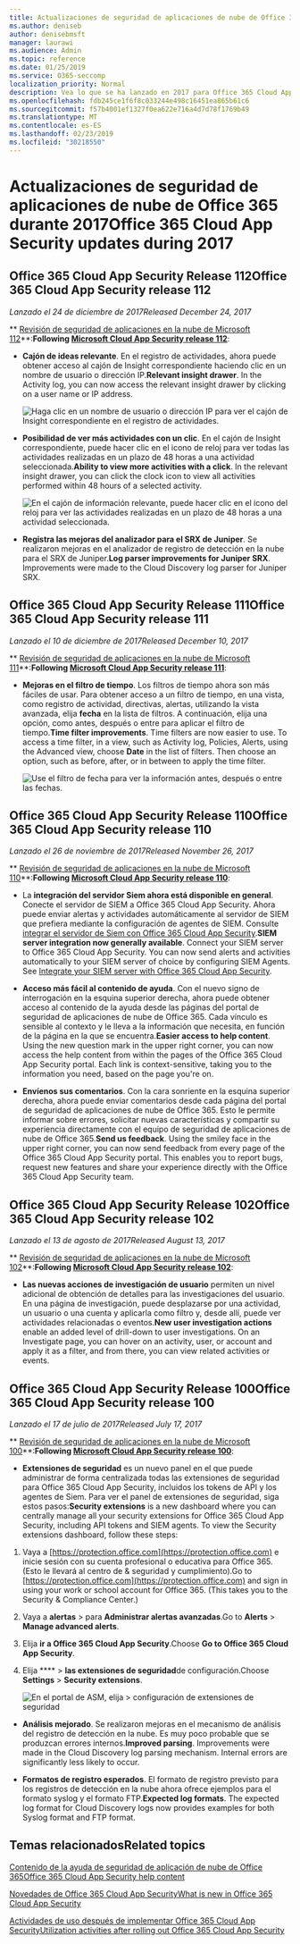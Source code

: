 ```yaml
---
title: Actualizaciones de seguridad de aplicaciones de nube de Office 365 durante 2017
ms.author: deniseb
author: denisebmsft
manager: laurawi
ms.audience: Admin
ms.topic: reference
ms.date: 01/25/2019
ms.service: O365-seccomp
localization_priority: Normal
description: Vea lo que se ha lanzado en 2017 para Office 365 Cloud App Security
ms.openlocfilehash: fdb245ce1f6f8c033244e498c16451ea865b61c6
ms.sourcegitcommit: f57b4001ef1327f0ea622e716a4d7d78f1769b49
ms.translationtype: MT
ms.contentlocale: es-ES
ms.lasthandoff: 02/23/2019
ms.locfileid: "30218550"
---
```

# <a name="office-365-cloud-app-security-updates-during-2017"></a><span data-ttu-id="6b326-103">Actualizaciones de seguridad de aplicaciones de nube de Office 365 durante 2017</span><span class="sxs-lookup"><span data-stu-id="6b326-103">Office 365 Cloud App Security updates during 2017</span></span>
    
## <a name="office-365-cloud-app-security-release-112"></a><span data-ttu-id="6b326-104">Office 365 Cloud App Security Release 112</span><span class="sxs-lookup"><span data-stu-id="6b326-104">Office 365 Cloud App Security release 112</span></span>

<span data-ttu-id="6b326-105">*Lanzado el 24 de diciembre de 2017*</span><span class="sxs-lookup"><span data-stu-id="6b326-105">*Released December 24, 2017*</span></span> 
  
<span data-ttu-id="6b326-106">\*\* [Revisión de seguridad de aplicaciones en la nube de Microsoft 112](https://docs.microsoft.com/cloud-app-security/release-notes#cloud-app-security-release-112)\*\*:</span><span class="sxs-lookup"><span data-stu-id="6b326-106">**Following [Microsoft Cloud App Security release 112](https://docs.microsoft.com/cloud-app-security/release-notes#cloud-app-security-release-112)**:</span></span> 
  
- <span data-ttu-id="6b326-p101">**Cajón de ideas relevante**. En el registro de actividades, ahora puede obtener acceso al cajón de Insight correspondiente haciendo clic en un nombre de usuario o dirección IP.</span><span class="sxs-lookup"><span data-stu-id="6b326-p101">**Relevant insight drawer**. In the Activity log, you can now access the relevant insight drawer by clicking on a user name or IP address.</span></span> 
    
    ![Haga clic en un nombre de usuario o dirección IP para ver el cajón de Insight correspondiente en el registro de actividades.](media/8e32b3fa-8c0c-4c5e-b248-fe7d7e1b516d.png)
  
- <span data-ttu-id="6b326-p102">**Posibilidad de ver más actividades con un clic**. En el cajón de Insight correspondiente, puede hacer clic en el icono de reloj para ver todas las actividades realizadas en un plazo de 48 horas a una actividad seleccionada.</span><span class="sxs-lookup"><span data-stu-id="6b326-p102">**Ability to view more activities with a click**. In the relevant insight drawer, you can click the clock icon to view all activities performed within 48 hours of a selected activity.</span></span> 
    
    ![En el cajón de información relevante, puede hacer clic en el icono del reloj para ver las actividades realizadas en un plazo de 48 horas a una actividad seleccionada.](media/c6c96aa0-98e5-4205-8873-45f8d6fd0843.png)
  
- <span data-ttu-id="6b326-p103">**Registra las mejoras del analizador para el SRX de Juniper**. Se realizaron mejoras en el analizador de registro de detección en la nube para el SRX de Juniper.</span><span class="sxs-lookup"><span data-stu-id="6b326-p103">**Log parser improvements for Juniper SRX**. Improvements were made to the Cloud Discovery log parser for Juniper SRX.</span></span> 
    
## <a name="office-365-cloud-app-security-release-111"></a><span data-ttu-id="6b326-115">Office 365 Cloud App Security Release 111</span><span class="sxs-lookup"><span data-stu-id="6b326-115">Office 365 Cloud App Security release 111</span></span>

<span data-ttu-id="6b326-116">*Lanzado el 10 de diciembre de 2017*</span><span class="sxs-lookup"><span data-stu-id="6b326-116">*Released December 10, 2017*</span></span> 
  
<span data-ttu-id="6b326-117">\*\* [Revisión de seguridad de aplicaciones en la nube de Microsoft 111](https://docs.microsoft.com/cloud-app-security/release-notes#cloud-app-security-release-111)\*\*:</span><span class="sxs-lookup"><span data-stu-id="6b326-117">**Following [Microsoft Cloud App Security release 111](https://docs.microsoft.com/cloud-app-security/release-notes#cloud-app-security-release-111)**:</span></span> 
  
- <span data-ttu-id="6b326-p104">**Mejoras en el filtro de tiempo**. Los filtros de tiempo ahora son más fáciles de usar. Para obtener acceso a un filtro de tiempo, en una vista, como registro de actividad, directivas, alertas, utilizando la vista avanzada, elija **fecha** en la lista de filtros. A continuación, elija una opción, como antes, después o entre para aplicar el filtro de tiempo.</span><span class="sxs-lookup"><span data-stu-id="6b326-p104">**Time filter improvements**. Time filters are now easier to use. To access a time filter, in a view, such as Activity log, Policies, Alerts, using the Advanced view, choose **Date** in the list of filters. Then choose an option, such as before, after, or in between to apply the time filter.</span></span> 
    
    ![Use el filtro de fecha para ver la información antes, después o entre las fechas.](media/9dbb2a10-f68f-413b-8b4e-88911152cb92.png)
  
## <a name="office-365-cloud-app-security-release-110"></a><span data-ttu-id="6b326-123">Office 365 Cloud App Security Release 110</span><span class="sxs-lookup"><span data-stu-id="6b326-123">Office 365 Cloud App Security release 110</span></span>

<span data-ttu-id="6b326-124">*Lanzado el 26 de noviembre de 2017*</span><span class="sxs-lookup"><span data-stu-id="6b326-124">*Released November 26, 2017*</span></span> 
  
<span data-ttu-id="6b326-125">\*\* [Revisión de seguridad de aplicaciones en la nube de Microsoft 110](https://docs.microsoft.com/cloud-app-security/release-notes#cloud-app-security-release-110)\*\*:</span><span class="sxs-lookup"><span data-stu-id="6b326-125">**Following [Microsoft Cloud App Security release 110](https://docs.microsoft.com/cloud-app-security/release-notes#cloud-app-security-release-110)**:</span></span> 
  
- <span data-ttu-id="6b326-p105">La **integración del servidor Siem ahora está disponible en general**. Conecte el servidor de SIEM a Office 365 Cloud App Security. Ahora puede enviar alertas y actividades automáticamente al servidor de SIEM que prefiera mediante la configuración de agentes de SIEM. Consulte [integrar el servidor de Siem con Office 365 Cloud App Security](integrate-your-siem-server-with-office-365-cas.md).</span><span class="sxs-lookup"><span data-stu-id="6b326-p105">**SIEM server integration now generally available**. Connect your SIEM server to Office 365 Cloud App Security. You can now send alerts and activities automatically to your SIEM server of choice by configuring SIEM Agents. See [Integrate your SIEM server with Office 365 Cloud App Security](integrate-your-siem-server-with-office-365-cas.md).</span></span>
    
- <span data-ttu-id="6b326-p106">**Acceso más fácil al contenido de ayuda**. Con el nuevo signo de interrogación en la esquina superior derecha, ahora puede obtener acceso al contenido de la ayuda desde las páginas del portal de seguridad de aplicaciones de nube de Office 365. Cada vínculo es sensible al contexto y le lleva a la información que necesita, en función de la página en la que se encuentra.</span><span class="sxs-lookup"><span data-stu-id="6b326-p106">**Easier access to help content**. Using the new question mark in the upper right corner, you can now access the help content from within the pages of the Office 365 Cloud App Security portal. Each link is context-sensitive, taking you to the information you need, based on the page you're on.</span></span> 
    
- <span data-ttu-id="6b326-p107">**Envíenos sus comentarios**. Con la cara sonriente en la esquina superior derecha, ahora puede enviar comentarios desde cada página del portal de seguridad de aplicaciones de nube de Office 365. Esto le permite informar sobre errores, solicitar nuevas características y compartir su experiencia directamente con el equipo de seguridad de aplicaciones de nube de Office 365.</span><span class="sxs-lookup"><span data-stu-id="6b326-p107">**Send us feedback**. Using the smiley face in the upper right corner, you can now send feedback from every page of the Office 365 Cloud App Security portal. This enables you to report bugs, request new features and share your experience directly with the Office 365 Cloud App Security team.</span></span> 
    
## <a name="office-365-cloud-app-security-release-102"></a><span data-ttu-id="6b326-136">Office 365 Cloud App Security Release 102</span><span class="sxs-lookup"><span data-stu-id="6b326-136">Office 365 Cloud App Security release 102</span></span>

<span data-ttu-id="6b326-137">*Lanzado el 13 de agosto de 2017*</span><span class="sxs-lookup"><span data-stu-id="6b326-137">*Released August 13, 2017*</span></span> 
  
<span data-ttu-id="6b326-138">\*\* [Revisión de seguridad de aplicaciones en la nube de Microsoft 102](https://docs.microsoft.com/cloud-app-security/release-notes#cloud-app-security-release-102)\*\*:</span><span class="sxs-lookup"><span data-stu-id="6b326-138">**Following [Microsoft Cloud App Security release 102](https://docs.microsoft.com/cloud-app-security/release-notes#cloud-app-security-release-102)**:</span></span> 
  
- <span data-ttu-id="6b326-p108">**Las nuevas acciones de investigación de usuario** permiten un nivel adicional de obtención de detalles para las investigaciones del usuario. En una página de investigación, puede desplazarse por una actividad, un usuario o una cuenta y aplicarla como filtro y, desde allí, puede ver actividades relacionadas o eventos.</span><span class="sxs-lookup"><span data-stu-id="6b326-p108">**New user investigation actions** enable an added level of drill-down to user investigations. On an Investigate page, you can hover on an activity, user, or account and apply it as a filter, and from there, you can view related activities or events.</span></span> 
    
## <a name="office-365-cloud-app-security-release-100"></a><span data-ttu-id="6b326-141">Office 365 Cloud App Security Release 100</span><span class="sxs-lookup"><span data-stu-id="6b326-141">Office 365 Cloud App Security release 100</span></span>

<span data-ttu-id="6b326-142">*Lanzado el 17 de julio de 2017*</span><span class="sxs-lookup"><span data-stu-id="6b326-142">*Released July 17, 2017*</span></span> 
  
<span data-ttu-id="6b326-143">\*\* [Revisión de seguridad de aplicaciones en la nube de Microsoft 100](https://docs.microsoft.com/cloud-app-security/release-notes#cloud-app-security-release-100)\*\*:</span><span class="sxs-lookup"><span data-stu-id="6b326-143">**Following [Microsoft Cloud App Security release 100](https://docs.microsoft.com/cloud-app-security/release-notes#cloud-app-security-release-100)**:</span></span> 
  
- <span data-ttu-id="6b326-p109">**Extensiones de seguridad** es un nuevo panel en el que puede administrar de forma centralizada todas las extensiones de seguridad para Office 365 Cloud App Security, incluidos los tokens de API y los agentes de Siem. Para ver el panel de extensiones de seguridad, siga estos pasos:</span><span class="sxs-lookup"><span data-stu-id="6b326-p109">**Security extensions** is a new dashboard where you can centrally manage all your security extensions for Office 365 Cloud App Security, including API tokens and SIEM agents. To view the Security extensions dashboard, follow these steps:</span></span> 
    
1. <span data-ttu-id="6b326-p110">Vaya a [https://protection.office.com](https://protection.office.com) e inicie sesión con su cuenta profesional o educativa para Office 365. (Esto le llevará al centro de &amp; seguridad y cumplimiento).</span><span class="sxs-lookup"><span data-stu-id="6b326-p110">Go to [https://protection.office.com](https://protection.office.com) and sign in using your work or school account for Office 365. (This takes you to the Security &amp; Compliance Center.)</span></span> 
    
2. <span data-ttu-id="6b326-148">Vaya a **alertas** \> para **Administrar alertas avanzadas**.</span><span class="sxs-lookup"><span data-stu-id="6b326-148">Go to **Alerts** \> **Manage advanced alerts**.</span></span>
    
3. <span data-ttu-id="6b326-149">Elija **ir a Office 365 Cloud App Security**.</span><span class="sxs-lookup"><span data-stu-id="6b326-149">Choose **Go to Office 365 Cloud App Security**.</span></span>
  
4. <span data-ttu-id="6b326-150">Elija \*\*\*\* \> **las extensiones de seguridad**de configuración.</span><span class="sxs-lookup"><span data-stu-id="6b326-150">Choose **Settings** \> **Security extensions**.</span></span>
    
    ![En el portal de ASM, elija \> configuración de extensiones de seguridad](media/f03d47a1-91ff-41b9-9baf-b514cffe41a8.png)
  
- <span data-ttu-id="6b326-p111">**Análisis mejorado**. Se realizaron mejoras en el mecanismo de análisis del registro de detección en la nube. Es muy poco probable que se produzcan errores internos.</span><span class="sxs-lookup"><span data-stu-id="6b326-p111">**Improved parsing**. Improvements were made in the Cloud Discovery log parsing mechanism. Internal errors are significantly less likely to occur.</span></span> 
    
- <span data-ttu-id="6b326-p112">**Formatos de registro esperados**. El formato de registro previsto para los registros de detección en la nube ahora ofrece ejemplos para el formato syslog y el formato FTP.</span><span class="sxs-lookup"><span data-stu-id="6b326-p112">**Expected log formats**. The expected log format for Cloud Discovery logs now provides examples for both Syslog format and FTP format.</span></span> 
    
## <a name="related-topics"></a><span data-ttu-id="6b326-157">Temas relacionados</span><span class="sxs-lookup"><span data-stu-id="6b326-157">Related topics</span></span>

[<span data-ttu-id="6b326-158">Contenido de la ayuda de seguridad de aplicación de nube de Office 365</span><span class="sxs-lookup"><span data-stu-id="6b326-158">Office 365 Cloud App Security help content</span></span>](office-365-cas-help.md)

[<span data-ttu-id="6b326-159">Novedades de Office 365 Cloud App Security</span><span class="sxs-lookup"><span data-stu-id="6b326-159">What is new in Office 365 Cloud App Security</span></span>](new-in-office-365-cas.md)
  
[<span data-ttu-id="6b326-160">Actividades de uso después de implementar Office 365 Cloud App Security</span><span class="sxs-lookup"><span data-stu-id="6b326-160">Utilization activities after rolling out Office 365 Cloud App Security</span></span>](utilization-activities-for-ocas.md)

